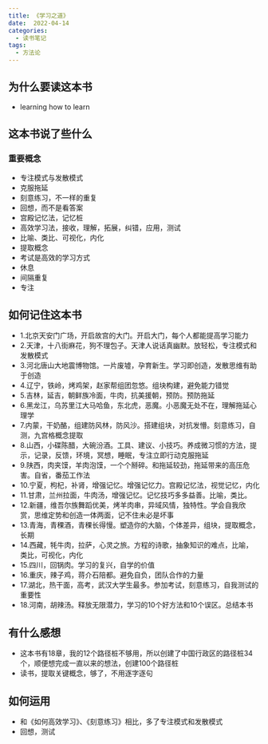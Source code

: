 ```yaml
---
title: 《学习之道》
date:  2022-04-14
categories:
  - 读书笔记
tags:
  - 方法论
---
```


## 为什么要读这本书
- learning how to learn

## 这本书说了些什么
### 重要概念
- 专注模式与发散模式
- 克服拖延
- 刻意练习，不一样的重复
- 回想，而不是看答案
- 宫殿记忆法，记忆桩
- 高效学习法，接收，理解，拓展，纠错，应用，测试
- 比喻、类比、可视化，内化
- 提取概念
- 考试是高效的学习方式
- 休息
- 间隔重复
- 专注

## 如何记住这本书
- 1.北京天安门广场，开启故宫的大门。开启大门，每个人都能提高学习能力
- 2.天津，十八街麻花，狗不理包子。天津人说话真幽默。放轻松，专注模式和发散模式
- 3.河北唐山大地震博物馆。一片废墟，孕育新生。学习即创造，发散思维有助于创造
- 4.辽宁，铁岭，烤鸡架，赵家帮组团忽悠。组块构建，避免能力错觉
- 5.吉林，延吉，朝鲜族冷面，牛肉，抗美援朝，预防。预防拖延
- 6.黑龙江，乌苏里江大马哈鱼，东北虎，恶魔。小恶魔无处不在，理解拖延心理学
- 7.内蒙，干奶酪，组建防风林，防风沙。搭建组块，对抗发懵。刻意练习，自测，九宫格概念提取
- 8.山西，小碟陈醋，大碗汾酒。工具、建议、小技巧。养成微习惯的方法，提示，记录，反馈，环境，冥想，睡眠，专注立即行动克服拖延
- 9.陕西，肉夹馍，羊肉泡馍，一个个掰碎。和拖延较劲，拖延带来的高压危害。自省，番茄工作法
- 10.宁夏，枸杞，补肾，增强记忆。增强记忆力。宫殿记忆法，视觉记忆，内化
- 11.甘肃，兰州拉面，牛肉汤，增强记忆。记忆技巧多多益善。比喻，类比。
- 12.新疆，维吾尔族舞蹈优美，烤羊肉串，异域风情，独特性。学会自我欣赏，思维定势和创造一体两面，记不住未必是坏事
- 13.青海，青稞酒，青稞长得慢。塑造你的大脑，个体差异，组块，提取概念，长期
- 14.西藏，牦牛肉，拉萨，心灵之旅。方程的诗歌，抽象知识的难点，比喻，类比，可视化，内化
- 15.四川，回锅肉。学习的复兴，自学的价值
- 16.重庆，辣子鸡，蒋介石陪都。避免自负，团队合作的力量
- 17.湖北，热干面，高考，武汉大学生最多。参加考试，刻意练习，自我测试的重要性
- 18.河南，胡辣汤。释放无限潜力，学习的10个好方法和10个误区。总结本书

## 有什么感想
- 这本书有18章，我的12个路径桩不够用，所以创建了中国行政区的路径桩34个，顺便想完成一直以来的想法，创建100个路径桩
- 读书，提取关键概念，够了，不用逐字逐句

## 如何运用
- 和《如何高效学习》、《刻意练习》相比，多了专注模式和发散模式
- 回想，测试




